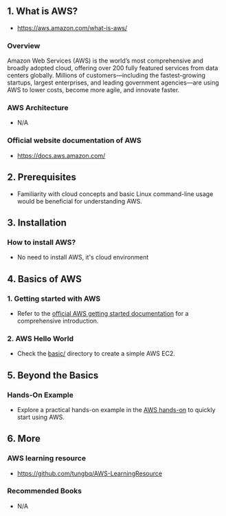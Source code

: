 ## 1. What is AWS?

- https://aws.amazon.com/what-is-aws/

### Overview

Amazon Web Services (AWS) is the world’s most comprehensive and broadly adopted cloud, offering over 200 fully featured services from data centers globally. Millions of customers—including the fastest-growing startups, largest enterprises, and leading government agencies—are using AWS to lower costs, become more agile, and innovate faster.

### AWS Architecture

- N/A

### Official website documentation of AWS

- https://docs.aws.amazon.com/

## 2. Prerequisites

- Familiarity with cloud concepts and basic Linux command-line usage would be beneficial for understanding AWS.

## 3. Installation

### How to install AWS?

- No need to install AWS, it's cloud environment

## 4. Basics of AWS

### 1. Getting started with AWS

- Refer to the [official AWS getting started documentation](https://aws.amazon.com/getting-started/) for a comprehensive introduction.

### 2. AWS Hello World

- Check the [basic/](./basics/) directory to create a simple AWS EC2.

## 5. Beyond the Basics

### Hands-On Example

- Explore a practical hands-on example in the [AWS hands-on](https://aws.amazon.com/getting-started/hands-on) to quickly start using AWS.

## 6. More

### AWS learning resource

- https://github.com/tungbq/AWS-LearningResource

### Recommended Books

- N/A

